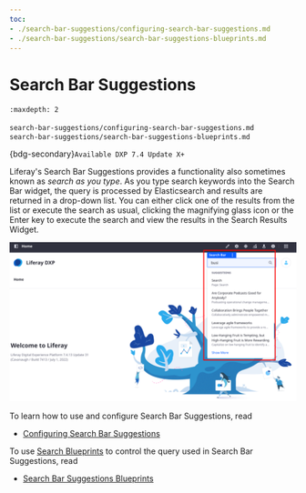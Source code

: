 ```yaml
---
toc:
- ./search-bar-suggestions/configuring-search-bar-suggestions.md
- ./search-bar-suggestions/search-bar-suggestions-blueprints.md
---
```

# Search Bar Suggestions

```{toctree}
:maxdepth: 2

search-bar-suggestions/configuring-search-bar-suggestions.md
search-bar-suggestions/search-bar-suggestions-blueprints.md
```

{bdg-secondary}`Available DXP 7.4 Update X+`

Liferay's Search Bar Suggestions provides a functionality also sometimes known as _search as you type_. As you type search keywords into the Search Bar widget, the query is processed by Elasticsearch and results are returned in a drop-down list. You can either click one of the results from the list or execute the search as usual, clicking the magnifying glass icon or the Enter key to execute the search and view the results in the Search Results Widget.

![As you type, search results appear in a drop-down list.](./search-bar-suggestions/images/01.png)

To learn how to use and configure Search Bar Suggestions, read 

- [Configuring Search Bar Suggestions](./search-bar-suggestions/configuring-search-bar-suggestions.md)

To use [Search Blueprints](../liferay-enterprise-search/search-experiences.md) to control the query used in Search Bar Suggestions, read

- [Search Bar Suggestions Blueprints](./search-bar-suggestions/search-bar-suggestions-blueprints.md)

